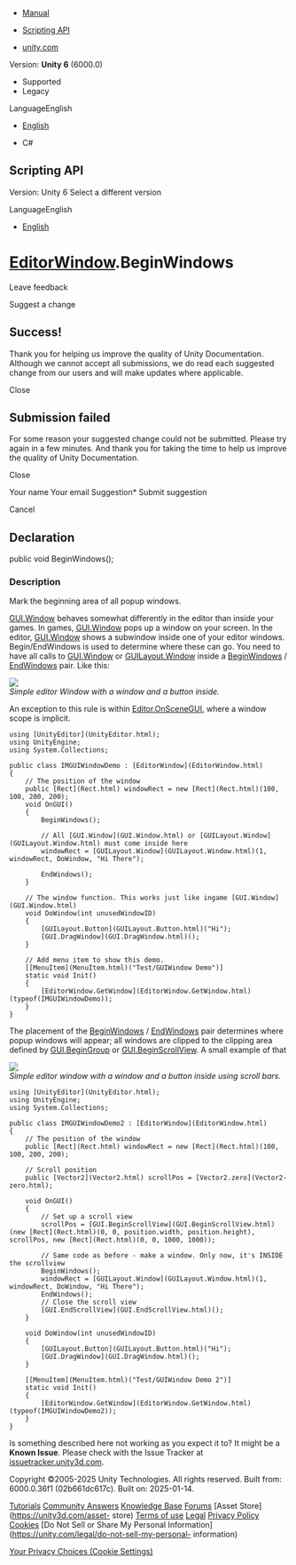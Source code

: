 [ ]()

  * [Manual](../Manual/index.html)
  * [Scripting API](../ScriptReference/index.html)

  * [unity.com](https://unity.com/)

Version: **Unity 6** (6000.0)

  * Supported
  * Legacy

LanguageEnglish

  * [English]()

  * C#

[ ](https://docs.unity3d.com)

## Scripting API

Version: Unity 6 Select a different version

LanguageEnglish

  * [English]()

#  [EditorWindow](EditorWindow.html).BeginWindows

Leave feedback

Suggest a change

## Success!

Thank you for helping us improve the quality of Unity Documentation. Although
we cannot accept all submissions, we do read each suggested change from our
users and will make updates where applicable.

Close

## Submission failed

For some reason your suggested change could not be submitted. Please <a>try
again</a> in a few minutes. And thank you for taking the time to help us
improve the quality of Unity Documentation.

Close

Your name Your email Suggestion* Submit suggestion

Cancel

[ ]()

## Declaration

public void BeginWindows();

### Description

Mark the beginning area of all popup windows.

[GUI.Window](GUI.Window.html) behaves somewhat differently in the editor than
inside your games. In games, [GUI.Window](GUI.Window.html) pops up a window on
your screen. In the editor, [GUI.Window](GUI.Window.html) shows a subwindow
inside one of your editor windows. Begin/EndWindows is used to determine where
these can go. You need to have all calls to [GUI.Window](GUI.Window.html) or
[GUILayout.Window](GUILayout.Window.html) inside a
[BeginWindows](EditorWindow.BeginWindows.html) /
[EndWindows](EditorWindow.EndWindows.html) pair. Like this:  
  
![](../StaticFiles/ScriptRefImages/GUIWindowDemo.png)  
_Simple editor Window with a window and a button inside._  
  
An exception to this rule is within
[Editor.OnSceneGUI](Editor.OnSceneGUI.html), where a window scope is implicit.

    
    
    using [UnityEditor](UnityEditor.html);
    using UnityEngine;
    using System.Collections;
    
    public class IMGUIWindowDemo : [EditorWindow](EditorWindow.html)
    {
        // The position of the window
        public [Rect](Rect.html) windowRect = new [Rect](Rect.html)(100, 100, 200, 200);
        void OnGUI()
        {
            BeginWindows();
    
            // All [GUI.Window](GUI.Window.html) or [GUILayout.Window](GUILayout.Window.html) must come inside here
            windowRect = [GUILayout.Window](GUILayout.Window.html)(1, windowRect, DoWindow, "Hi There");
    
            EndWindows();
        }
    
        // The window function. This works just like ingame [GUI.Window](GUI.Window.html)
        void DoWindow(int unusedWindowID)
        {
            [GUILayout.Button](GUILayout.Button.html)("Hi");
            [GUI.DragWindow](GUI.DragWindow.html)();
        }
    
        // Add menu item to show this demo.
        [[MenuItem](MenuItem.html)("Test/GUIWindow Demo")]
        static void Init()
        {
            [EditorWindow.GetWindow](EditorWindow.GetWindow.html)(typeof(IMGUIWindowDemo));
        }
    }
    

The placement of the [BeginWindows](EditorWindow.BeginWindows.html) /
[EndWindows](EditorWindow.EndWindows.html) pair determines where popup windows
will appear; all windows are clipped to the clipping area defined by
[GUI.BeginGroup](GUI.BeginGroup.html) or
[GUI.BeginScrollView](GUI.BeginScrollView.html). A small example of that  
  
![](../StaticFiles/ScriptRefImages/GUIWindowDemo2.png)  
_Simple editor window with a window and a button inside using scroll bars._

    
    
    using [UnityEditor](UnityEditor.html);
    using UnityEngine;
    using System.Collections;
    
    public class IMGUIWindowDemo2 : [EditorWindow](EditorWindow.html)
    {
        // The position of the window
        public [Rect](Rect.html) windowRect = new [Rect](Rect.html)(100, 100, 200, 200);
    
        // Scroll position
        public [Vector2](Vector2.html) scrollPos = [Vector2.zero](Vector2-zero.html);
    
        void OnGUI()
        {
            // Set up a scroll view
            scrollPos = [GUI.BeginScrollView](GUI.BeginScrollView.html)(new [Rect](Rect.html)(0, 0, position.width, position.height), scrollPos, new [Rect](Rect.html)(0, 0, 1000, 1000));
    
            // Same code as before - make a window. Only now, it's INSIDE the scrollview
            BeginWindows();
            windowRect = [GUILayout.Window](GUILayout.Window.html)(1, windowRect, DoWindow, "Hi There");
            EndWindows();
            // Close the scroll view
            [GUI.EndScrollView](GUI.EndScrollView.html)();
        }
    
        void DoWindow(int unusedWindowID)
        {
            [GUILayout.Button](GUILayout.Button.html)("Hi");
            [GUI.DragWindow](GUI.DragWindow.html)();
        }
    
        [[MenuItem](MenuItem.html)("Test/GUIWindow Demo 2")]
        static void Init()
        {
            [EditorWindow.GetWindow](EditorWindow.GetWindow.html)(typeof(IMGUIWindowDemo2));
        }
    }
    

Is something described here not working as you expect it to? It might be a
**Known Issue**. Please check with the Issue Tracker at
[issuetracker.unity3d.com](https://issuetracker.unity3d.com).

Copyright ©2005-2025 Unity Technologies. All rights reserved. Built from:
6000.0.36f1 (02b661dc617c). Built on: 2025-01-14.

[Tutorials](https://unity3d.com/learn) [Community
Answers](https://answers.unity3d.com) [Knowledge
Base](https://support.unity3d.com/hc/en-us)
[Forums](https://forum.unity3d.com) [Asset Store](https://unity3d.com/asset-
store) [Terms of use](https://docs.unity3d.com/Manual/TermsOfUse.html)
[Legal](https://unity.com/legal) [Privacy
Policy](https://unity.com/legal/privacy-policy)
[Cookies](https://unity.com/legal/cookie-policy) [Do Not Sell or Share My
Personal Information](https://unity.com/legal/do-not-sell-my-personal-
information)

[Your Privacy Choices (Cookie Settings)](javascript:void\(0\);)

